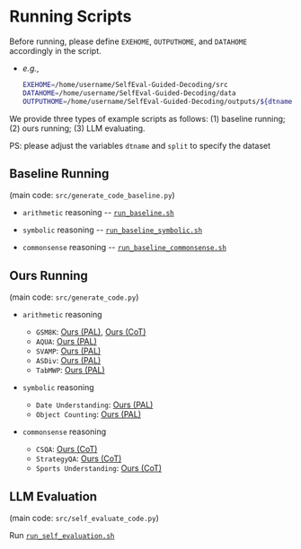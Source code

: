 # Running Scripts

Before running, please define `EXEHOME`, `OUTPUTHOME`, and `DATAHOME` accordingly in the script.
- _e.g._,
    ```sh
    EXEHOME=/home/username/SelfEval-Guided-Decoding/src
    DATAHOME=/home/username/SelfEval-Guided-Decoding/data
    OUTPUTHOME=/home/username/SelfEval-Guided-Decoding/outputs/${dtname}/${split}_outputs
    ```

We provide three types of example scripts as follows: (1) baseline running; (2) ours running; (3) LLM evaluating.

PS: please adjust the variables `dtname` and `split` to specify the dataset

## Baseline Running

(main code: `src/generate_code_baseline.py`)

- `arithmetic` reasoning -- [`run_baseline.sh`](run_baseline.sh)

- `symbolic` reasoning -- [`run_baseline_symbolic.sh`](run_baseline_symbolic.sh)

- `commonsense` reasoning -- [`run_baseline_commonsense.sh`](run_baseline_commonsense.sh)

## Ours Running

(main code: `src/generate_code.py`)

- `arithmetic` reasoning
    * `GSM8K`: [Ours (PAL)](run_generation_gsm8k.sh), [Ours (CoT)](run_generation_gsm8k_cot.sh)
    * `AQUA`: [Ours (PAL)](run_generation_aqua.sh)
    * `SVAMP`: [Ours (PAL)](run_generation_svamp.sh)
    * `ASDiv`: [Ours (PAL)](run_generation_asdiv.sh)
    * `TabMWP`: [Ours (PAL)](run_generation_tabmwp.sh)

- `symbolic` reasoning
    * `Date Understanding`: [Ours (PAL)](run_generation_date.sh)
    * `Object Counting`: [Ours (PAL)](run_generation_object_counting.sh)

- `commonsense` reasoning
    * `CSQA`: [Ours (CoT)](run_generation_csqa.sh)
    * `StrategyQA`: [Ours (CoT)](run_generation_strategyqa.sh)
    * `Sports Understanding`: [Ours (CoT)](run_generation_sports.sh)

## LLM Evaluation

(main code: `src/self_evaluate_code.py`)

Run [`run_self_evaluation.sh`](run_self_evaluation.sh)


